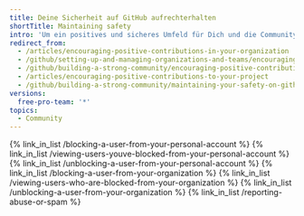 ```yaml
---
title: Deine Sicherheit auf GitHub aufrechterhalten
shortTitle: Maintaining safety
intro: 'Um ein positives und sicheres Umfeld für Dich und die Community für Dein Projekt auf {% data variables.product.prodname_dotcom %} zu schaffen, kannst Du Benutzer blockieren und entsperren sowie störende Inhalte melden.'
redirect_from:
  - /articles/encouraging-positive-contributions-in-your-organization
  - /github/setting-up-and-managing-organizations-and-teams/encouraging-positive-contributions-in-your-organization
  - /github/building-a-strong-community/encouraging-positive-contributions-to-your-project
  - /articles/encouraging-positive-contributions-to-your-project
  - /github/building-a-strong-community/maintaining-your-safety-on-github
versions:
  free-pro-team: '*'
topics:
  - Community
---
```


{% link_in_list /blocking-a-user-from-your-personal-account %}
{% link_in_list /viewing-users-youve-blocked-from-your-personal-account %}
{% link_in_list /unblocking-a-user-from-your-personal-account %}
{% link_in_list /blocking-a-user-from-your-organization %}
{% link_in_list /viewing-users-who-are-blocked-from-your-organization %}
{% link_in_list /unblocking-a-user-from-your-organization %}
{% link_in_list /reporting-abuse-or-spam %}
